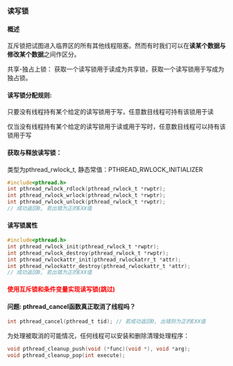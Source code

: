 ### 读写锁

#### 概述

互斥锁把试图进入临界区的所有其他线程阻塞。然而有时我们可以在**读某个数据与修改某个数据**之间作区分。

共享-独占上锁： 获取一个读写锁用于读成为共享锁，获取一个读写锁用于写成为独占锁。

#### **读写锁分配规则:**

只要没有线程持有某个给定的读写锁用于写，任意数目线程可持有该锁用于读

仅当没有线程持有某个给定的读写锁用于读或用于写时，任意数目线程可以持有该锁用于写

#### 获取与释放读写锁：

类型为pthread_rwlock_t, 静态常值：PTHREAD_RWLOCK_INITIALIZER

```C
#include<pthread.h>
int pthread_rwlock_rdlock(pthread_rwlock_t *rwptr);
int pthread_rwlock_wrlock(pthread_rwlock_t *rwptr);
int pthread_rwlock_unlock(pthread_rwlock_t *rwptr);
// 成功返回0, 若出错为正的EXX值
```

#### 读写锁属性

```C
#include<pthread.h>
int pthread_rwlock_init(pthread_rwlock_t *rwptr);
int pthread_rwlock_destroy(pthread_rwlock_t *rwptr);
int pthread_rwlockattr_init(pthread_rwlockatrr_t *attr);
int pthread_rwlockattr_destroy(pthread_rwlockattr_t *attr);
// 成功返回0, 若出错为正的EXX值
```

#### <font color = 'red'>使用互斥锁和条件变量实现读写锁(跳过)</font>

#### 问题: pthread_cancel函数真正取消了线程吗？

```C
int pthread_cancel(pthread_t tid); // 若成功返回0, 出错则为正的EXX值
```

为处理被取消的可能情况，任何线程可以安装和删除清理处理程序：

```C
void pthread_cleanup_push(void (*func)(void *), void *arg);
void pthread_cleanup_pop(int execute);
```



























































































































































































